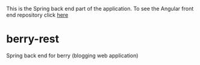 This is the Spring back end part of the application.
To see the Angular front end repository click [here](https://github.com/yannick32/berry-ng)

# berry-rest
Spring back end for berry (blogging web application)
